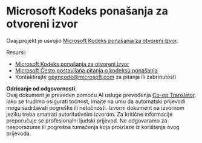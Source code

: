 <!--
CO_OP_TRANSLATOR_METADATA:
{
  "original_hash": "c06b12caf3c901eb3156e3dd5b0aea56",
  "translation_date": "2025-05-19T11:08:16+00:00",
  "source_file": "CODE_OF_CONDUCT.md",
  "language_code": "hr"
}
-->
# Microsoft Kodeks ponašanja za otvoreni izvor

Ovaj projekt je usvojio [Microsoft Kodeks ponašanja za otvoreni izvor](https://opensource.microsoft.com/codeofconduct/).

Resursi:

- [Microsoft Kodeks ponašanja za otvoreni izvor](https://opensource.microsoft.com/codeofconduct/)
- [Microsoft Često postavljana pitanja o kodeksu ponašanja](https://opensource.microsoft.com/codeofconduct/faq/)
- Kontaktirajte [opencode@microsoft.com](mailto:opencode@microsoft.com) za pitanja ili zabrinutosti

**Odricanje od odgovornosti**:  
Ovaj dokument je preveden pomoću AI usluge prevođenja [Co-op Translator](https://github.com/Azure/co-op-translator). Iako se trudimo osigurati točnost, imajte na umu da automatski prijevodi mogu sadržavati pogreške ili netočnosti. Izvorni dokument na izvornom jeziku treba smatrati autoritativnim izvorom. Za kritične informacije preporučuje se profesionalni ljudski prijevod. Ne odgovaramo za nesporazume ili pogrešna tumačenja koja proizlaze iz korištenja ovog prijevoda.